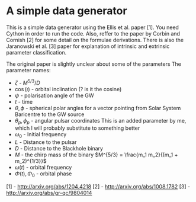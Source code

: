 A simple data generator
=====

This is a simple data generator using the Ellis et al. paper [1]. You need Cython in
order to run the code. Also, reffer to the paper by Corbin and Cornish [2] for some
detail on the formulae derivations. There is also the Jaranowski et al. [3] paper for
explanation of intrinsic and extrinsic parameter classification.

The original paper is slightly unclear about some of the parameters
The parameter names:
  * $\zeta$ - $M^{5/3}/D$
  * $\cos(\iota)$ - orbital inclination (? is it the cosine)
  * $\psi$ - polarisation angle of the GW
  * $t$ - time
  * $\theta, \phi$ - spherical polar angles for a vector pointing from Solar System
     Baricentre to the GW source
  * $\theta_p, \phi_p$ - angular pulsar coordinates
    This is an added parameter by me, which I will probably substitute to something
    better
  * $\omega_0$ - Initial frequency
  * $L$ - Distance to the pulsar
  * $D$ - Distance to the Blackhole binary
  * $M$ - the chirp mass of the binary
    $M^{5/3} = \frac{m_1 m_2}{(m_1 + m_2)^{1/3}}$
  * $\omega(t)$ - orbital frequency
  * $\Phi(t), \Phi_0$ - orbital phase

 [1] - http://arxiv.org/abs/1204.4218
 [2] - http://arxiv.org/abs/1008.1782
 [3] - http://arxiv.org/abs/gr-qc/9804014
